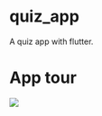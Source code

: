 # quiz_app

A quiz app with flutter.

# App tour
![](https://github.com/Ziad-Hegazy/quiz-app/blob/main/appTour.gif)

